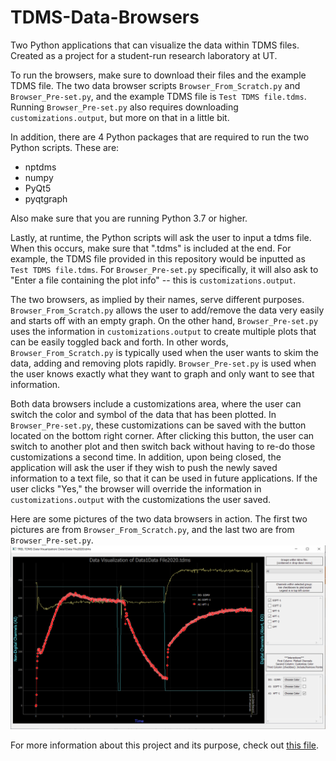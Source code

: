 # TDMS-Data-Browsers
Two Python applications that can visualize the data within TDMS files. Created as a project for a student-run research laboratory at UT.

To run the browsers, make sure to download their files and the example TDMS file. The two data browser scripts `Browser_From_Scratch.py` and `Browser_Pre-set.py`, and the example TDMS file is `Test TDMS file.tdms`. Running `Browser_Pre-set.py` also requires downloading `customizations.output`, but more on that in a little bit.

In addition, there are 4 Python packages that are required to run the two Python scripts. These are:
- nptdms
- numpy
- PyQt5
- pyqtgraph

Also make sure that you are running Python 3.7 or higher.

Lastly, at runtime, the Python scripts will ask the user to input a tdms file. When this occurs, make sure
that ".tdms" is included at the end. For example, the TDMS file provided in this repository would be inputted as `Test TDMS file.tdms`. For `Browser_Pre-set.py` specifically, it will also ask to "Enter a file containing the plot info" -- this is `customizations.output`.

The two browsers, as implied by their names, serve different purposes. `Browser_From_Scratch.py` allows the user to add/remove the data very easily and starts off with an empty graph. On the other hand, `Browser_Pre-set.py` uses the information in `customizations.output` to create multiple plots that can be easily toggled back and forth. In other words, `Browser_From_Scratch.py` is typically used when the user wants to skim the data, adding and removing plots rapidly. `Browser_Pre-set.py` is used when the user knows exactly what they want to graph and only want to see that information.

Both data browsers include a customizations area, where the user can switch the color and symbol of the data that has been plotted. In `Browser_Pre-set.py`, these customizations can be saved with the button located on the bottom right corner. After clicking this button, the user can switch to another plot and then switch back without having to re-do those customizations a second time. In addition, upon being closed, the application will ask the user if they wish to push the newly saved information to a text file, so that it can be used in future applications. If the user clicks "Yes," the browser will override the information in `customizations.output` with the customizations the user saved.

Here are some pictures of the two data browsers in action. The first two pictures are from `Browser_From_Scratch.py`, and the last two are from `Browser_Pre-set.py`.
<img src="https://github.com/andy1503hsu/TDMS-Data-Browser/blob/main/Example%20Pictures/Example%20Data%20Browser%20Picture.png" width = "900">

For more information about this project and its purpose, check out [this file](https://github.com/andy1503hsu/TDMS-Data-Browser/blob/main/About%20This%20Project.md).
